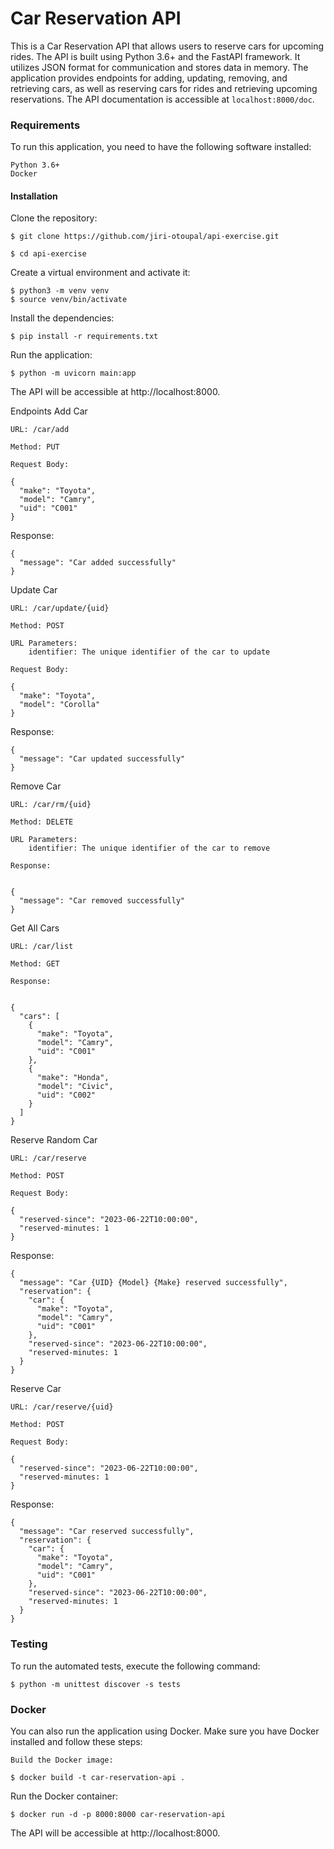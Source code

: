 # Car Reservation API

This is a Car Reservation API that allows users to reserve cars for upcoming rides. The API is built using Python 3.6+ and the FastAPI framework. It
utilizes JSON format for communication and stores data in memory. The application provides endpoints for adding, updating, removing, and retrieving
cars, as well as reserving cars for rides and retrieving upcoming reservations. The API documentation is accessible at `localhost:8000/doc`.

### Requirements

To run this application, you need to have the following software installed:

    Python 3.6+
    Docker

#### Installation

Clone the repository:

    $ git clone https://github.com/jiri-otoupal/api-exercise.git
    
    $ cd api-exercise

Create a virtual environment and activate it:

`$ python3 -m venv venv`\
`$ source venv/bin/activate`

Install the dependencies:

`$ pip install -r requirements.txt`

Run the application:

    $ python -m uvicorn main:app

The API will be accessible at http://localhost:8000.

Endpoints
Add Car

    URL: /car/add

    Method: PUT

    Request Body:

    {
      "make": "Toyota",
      "model": "Camry",
      "uid": "C001"
    }

Response:

    {
      "message": "Car added successfully"
    }

Update Car

    URL: /car/update/{uid}

    Method: POST

    URL Parameters:
        identifier: The unique identifier of the car to update

    Request Body:

    {
      "make": "Toyota",
      "model": "Corolla"
    }

Response:

    {
      "message": "Car updated successfully"
    }

Remove Car

    URL: /car/rm/{uid}

    Method: DELETE

    URL Parameters:
        identifier: The unique identifier of the car to remove

    Response:


    {
      "message": "Car removed successfully"
    }

Get All Cars

    URL: /car/list

    Method: GET

    Response:


    {
      "cars": [
        {
          "make": "Toyota",
          "model": "Camry",
          "uid": "C001"
        },
        {
          "make": "Honda",
          "model": "Civic",
          "uid": "C002"
        }
      ]
    }

Reserve Random Car

    URL: /car/reserve

    Method: POST

    Request Body:

    {
      "reserved-since": "2023-06-22T10:00:00",
      "reserved-minutes: 1
    }

Response:

    {
      "message": "Car {UID} {Model} {Make} reserved successfully",
      "reservation": {
        "car": {
          "make": "Toyota",
          "model": "Camry",
          "uid": "C001"
        },
        "reserved-since": "2023-06-22T10:00:00",
        "reserved-minutes: 1
      }
    }

Reserve Car

    URL: /car/reserve/{uid}

    Method: POST

    Request Body:

    {
      "reserved-since": "2023-06-22T10:00:00",
      "reserved-minutes: 1
    }

Response:

    {
      "message": "Car reserved successfully",
      "reservation": {
        "car": {
          "make": "Toyota",
          "model": "Camry",
          "uid": "C001"
        },
        "reserved-since": "2023-06-22T10:00:00",
        "reserved-minutes: 1
      }
    }

### Testing

To run the automated tests, execute the following command:

`$ python -m unittest discover -s tests`

### Docker

You can also run the application using Docker. Make sure you have Docker installed and follow these steps:

    Build the Docker image:

`$ docker build -t car-reservation-api .`

Run the Docker container:

`$ docker run -d -p 8000:8000 car-reservation-api`

The API will be accessible at http://localhost:8000.